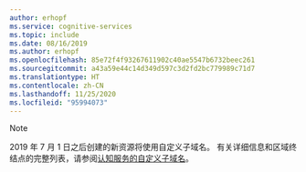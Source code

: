 ```yaml
---
author: erhopf
ms.service: cognitive-services
ms.topic: include
ms.date: 08/16/2019
ms.author: erhopf
ms.openlocfilehash: 85e72f4f93267611902c40ae5547b6732beec261
ms.sourcegitcommit: a43a59e44c14d349d597c3d2fd2bc779989c71d7
ms.translationtype: HT
ms.contentlocale: zh-CN
ms.lasthandoff: 11/25/2020
ms.locfileid: "95994073"
---
```

> [!NOTE]
> 2019 年 7 月 1 日之后创建的新资源将使用自定义子域名。 有关详细信息和区域终结点的完整列表，请参阅[认知服务的自定义子域名](../articles/cognitive-services/cognitive-services-custom-subdomains.md)。
